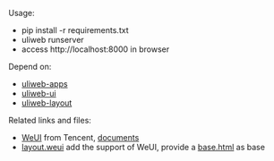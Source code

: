 Usage:

- pip install -r requirements.txt
- uliweb runserver
- access http://localhost:8000 in browser

Depend on:

- [uliweb-apps](https://github.com/limodou/uliweb-apps)
- [uliweb-ui](https://github.com/uliwebext/uliweb-ui)
- [uliweb-layout](https://github.com/uliwebext/uliweb-layout)

Related links and files:

- [WeUI](https://github.com/Tencent/weui) from Tencent, [documents](https://weui.io)
- [layout.weui](apps/layout/weui) add the support of WeUI, provide a [base.html](apps/layout/weui/templates/weui/base.html) as base



